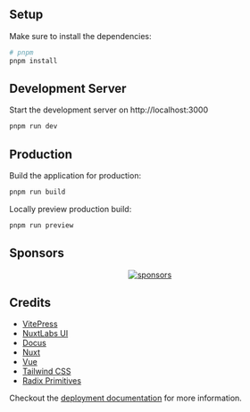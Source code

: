 ## Setup

Make sure to install the dependencies:

```bash
# pnpm
pnpm install
```

## Development Server

Start the development server on http://localhost:3000

```bash
pnpm run dev
```

## Production

Build the application for production:

```bash
pnpm run build
```

Locally preview production build:

```bash
pnpm run preview
```


## Sponsors

<p align="center">
  <a href="https://cdn.jsdelivr.net/gh/productdevbook/static/sponsors.svg">
    <img alt="sponsors" src='https://cdn.jsdelivr.net/gh/productdevbook/static/sponsors.svg'/>
  </a>
</p>

## Credits
- [VitePress](https://github.com/vuejs/vitepress)
- [NuxtLabs UI](https://github.com/nuxtlabs/ui)
- [Docus](https://docus.dev)
- [Nuxt](https://nuxtjs.org)
- [Vue](https://vuejs.org)
- [Tailwind CSS](https://tailwindcss.com)
- [Radix Primitives](https://radix-ui.com/primitives/docs/primitives)

Checkout the [deployment documentation](https://v3.nuxtjs.org/docs/deployment) for more information.
